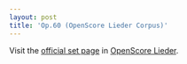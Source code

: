 ```yaml
---
layout: post
title: 'Op.60 (OpenScore Lieder Corpus)'
---
```


Visit the [official set page] in [OpenScore Lieder].

[official set page]: https://musescore.com/openscore-lieder-corpus/sets/5032891
[OpenScore Lieder]: https://musescore.com/openscore-lieder-corpus

